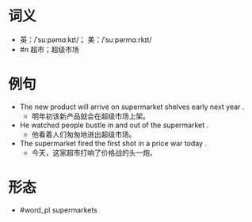 # 词义
- 英：/ˈsuːpəmɑːkɪt/； 美：/ˈsuːpərmɑːrkɪt/
- #n 超市；超级市场
# 例句
- The new product will arrive on supermarket shelves early next year .
	- 明年初该新产品就会在超级市场上架。
- He watched people bustle in and out of the supermarket .
	- 他看着人们匆匆地进出超级市场。
- The supermarket fired the first shot in a price war today .
	- 今天，这家超市打响了价格战的头一炮。
# 形态
- #word_pl supermarkets
